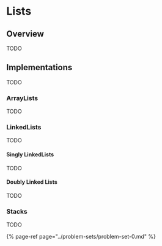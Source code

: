 # Lists

## Overview

TODO

## Implementations

TODO

### ArrayLists

TODO

### LinkedLists

TODO

#### Singly LinkedLists

TODO

#### Doubly Linked Lists

TODO

### Stacks

TODO

{% page-ref page="../problem-sets/problem-set-0.md" %}

